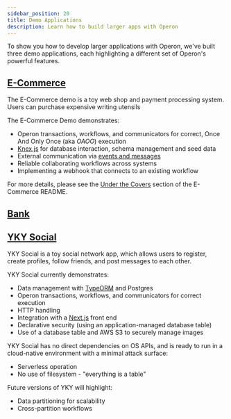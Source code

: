 ```yaml
---
sidebar_position: 20
title: Demo Applications
description: Learn how to build larger apps with Operon
---
```


To show you how to develop larger applications with Operon, we've built three demo applications, each highlighting a different set of Operon's powerful features.

## [E-Commerce](https://github.com/dbos-inc/operon-demo-apps/tree/main/e-commerce)

The E-Commerce demo is a toy web shop and payment processing system. Users can purchase expensive writing utensils 

The E-Commerce Demo demonstrates:
* Operon transactions, workflows, and communicators for correct, Once And Only Once (aka *OAOO*) execution
* [Knex.js](https://knexjs.org/) for database interaction, schema management and seed data
* External communication via [events and messages](./workflow-communication-tutorial.md)
* Reliable collaborating workflows across systems
* Implementing a webhook that connects to an existing workflow

For more details, please see the [Under the Covers](https://github.com/dbos-inc/operon-demo-apps/blob/main/e-commerce/README.md#under-the-covers) section of the E-Commerce README.

## [Bank](https://github.com/dbos-inc/operon-demo-apps/tree/main/bank)

## [YKY Social](https://github.com/dbos-inc/operon-demo-apps/tree/main/yky-social)
YKY Social is a toy social network app, which allows users to register, create profiles, follow friends, and post messages to each other.

YKY Social currently demonstrates:
* Data management with [TypeORM](https://typeorm.io) and Postgres
* Operon transactions, workflows, and communicators for correct execution
* HTTP handling
* Integration with a [Next.js](https://nextjs.org/) front end
* Declarative security (using an application-managed database table)
* Use of a database table and AWS S3 to securely manage images

YKY Social has no direct dependencies on OS APIs, and is ready to run in a cloud-native environment with a minimal attack surface:
* Serverless operation
* No use of filesystem - "everything is a table"

Future versions of YKY will highlight:
* Data partitioning for scalability
* Cross-partition workflows
